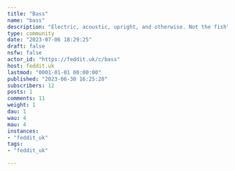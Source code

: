 ```yaml
---
title: "Bass" 
name: "bass"
description: "Electric, acoustic, upright, and otherwise. Not the fish"
type: community
date: "2023-07-06 18:29:25"
draft: false
nsfw: false
actor_id: "https://feddit.uk/c/bass"
host: feddit.uk
lastmod: "0001-01-01 00:00:00"
published: "2023-06-30 16:25:28"
subscribers: 12
posts: 1
comments: 11
weight: 1
dau: 1
wau: 4
mau: 4
instances:
- "feddit_uk"
tags: 
- "feddit_uk"

---
```

